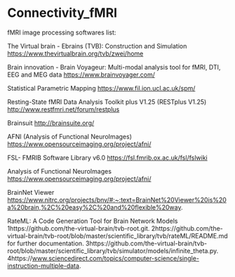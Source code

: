 # Connectivity_fMRI
fMRI image processing softwares list:

The Virtual brain - Ebrains (TVB): Construction and Simulation 
https://www.thevirtualbrain.org/tvb/zwei/home

Brain innovation  - Brain Voyageur: Multi-modal analysis tool for fMRI, DTI, EEG and MEG data
https://www.brainvoyager.com/

Statistical Parametric Mapping
https://www.fil.ion.ucl.ac.uk/spm/

Resting-State fMRI Data Analysis Toolkit plus V1.25 (RESTplus V1.25)
http://www.restfmri.net/forum/restplus

Brainsuit
http://brainsuite.org/

AFNI (Analysis of Functional NeuroImages)
https://www.opensourceimaging.org/project/afni/


FSL- FMRIB Software Library v6.0
https://fsl.fmrib.ox.ac.uk/fsl/fslwiki


Analysis of Functional NeuroImages
https://www.opensourceimaging.org/project/afni/


BrainNet Viewer https://www.nitrc.org/projects/bnv/#:~:text=BrainNet%20Viewer%20is%20a%20brain,%2C%20easy%2C%20and%20flexible%20way.
 
RateML: A Code Generation Tool for Brain Network Models
1https://github.com/the-virtual-brain/tvb-root.git.
2https://github.com/the-virtual-brain/tvb-root/blob/master/scientific_library/tvb/rateML/README.md for further documentation.
3https://github.com/the-virtual-brain/tvb-root/blob/master/scientific_library/tvb/simulator/models/infinite_theta.py.
4https://www.sciencedirect.com/topics/computer-science/single-instruction-multiple-data.
